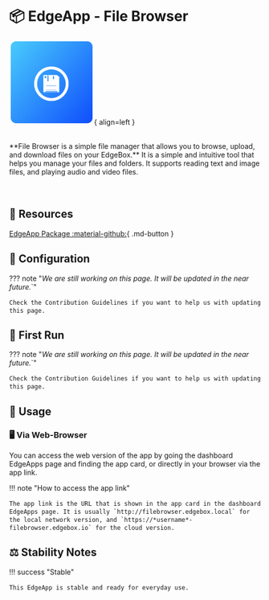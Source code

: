 # 📦 EdgeApp - File Browser

![Chatpad Logo](../../assets/images/edgeapps/filebrowser.png){ align=left }

<br>
**File Browser is a simple file manager that allows you to browse, upload, and download files on your EdgeBox.** It is a simple and intuitive tool that helps you manage your files and folders. It supports reading text and image files, and playing audio and video files.
<br><br><br>

## 🔗 Resources

[EdgeApp Package :material-github:](https://github.com/edgebox-iot/apps/tree/main/filebrowser){ .md-button }

## 📝 Configuration

??? note "*We are still working on this page. It will be updated in the near future.*`"

    Check the Contribution Guidelines if you want to help us with updating this page.

## 🏃 First Run

??? note "*We are still working on this page. It will be updated in the near future.*`"

    Check the Contribution Guidelines if you want to help us with updating this page.

## 📖 Usage

### 🖥️ Via Web-Browser

You can access the web version of the app by going the dashboard EdgeApps page and finding the app card, or directly in your browser via the app link.

!!! note "How to access the app link"

    The app link is the URL that is shown in the app card in the dashboard EdgeApps page. It is usually `http://filebrowser.edgebox.local` for the local network version, and `https://*username*-filebrowser.edgebox.io` for the cloud version.

## ⚖️ Stability Notes

!!! success "Stable"

    This EdgeApp is stable and ready for everyday use.
